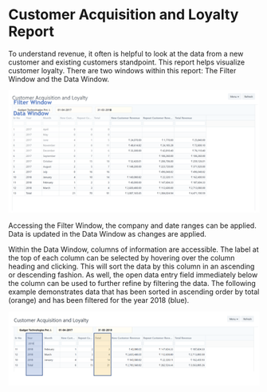 # Customer Acquisition and Loyalty Report

To understand revenue, it often is helpful to look at the data from a new customer and existing customers standpoint. This report helps visualize customer loyalty.  There are two windows within this report: The Filter Window and the Data Window.

<img class="screenshot" alt="WIP report" src="../assets/acquisition-and-loyalty-1.png">

Accessing the Filter Window, the company and date ranges can be applied.  Data is updated in the Data Window as changes are applied.
  
Within the Data Window, columns of information are accessible. The label at the top of each column can be selected by hovering over the column heading and clicking. This will sort the data by this column in  an ascending or descending fashion. As well, the open data entry field immediately below the column can be used to further refine by filtering the data.  The following example demonstrates data that has been sorted in ascending order by total (orange) and has been filtered for the year 2018 (blue).

<img class="screenshot" alt="WIP report" src="../assets/acquisition-and-loyalty.png">